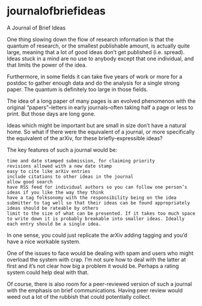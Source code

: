 journalofbriefideas
===================

A Journal of Brief Ideas



One thing slowing down the flow of research information is that the quantum of research, or the smallest publishable amount, is actually quite large, meaning that a lot of good ideas don’t get published (i.e. spread). Ideas stuck in a mind are no use to anybody except that one individual, and that limits the power of the idea.

Furthermore, in some fields it can take five years of work or more for a postdoc to gather enough data and do the analysis for a single strong paper. The quantum is definitely too large in those fields.

The idea of a long paper of many pages is an evolved phenomenon with the original “papers”–letters in early journals–often taking half a page or less to print. But those days are long gone.

Ideas which might be important but are small in size don’t have a natural home. So what if there were the equivalent of a journal, or more specifically the equivalent of the arXiv, for these briefly-expressible ideas?

The key features of such a journal would be:

    time and date stamped submission, for claiming priority
    revisions allowed with a new date stamp
    easy to cite like arXiv entries
    include citations to other ideas in the journal
    allow good search
    have RSS feed for individual authors so you can follow one person’s ideas if you like the way they think
    have a tag folksonomy with the responsibility being on the idea submitter to tag well so that their ideas can be found appropriately
    ideas should be rateable by others
    limit to the size of what can be presented. If it takes too much space to write down it is probably breakable into smaller ideas. Ideally each entry should be a single idea.

In one sense, you could just replicate the arXiv adding tagging and you’d have a nice workable system.

One of the issues to face would be dealing with spam and users who might overload the system with crap. I’m not sure how to deal with the latter at first and it’s not clear how big a problem it would be. Perhaps a rating system could help deal with that.

Of course, there is also room for a peer-reviewed version of such a journal with the emphasis on brief communications. Having peer review would weed out a lot of the rubbish that could potentially collect.
